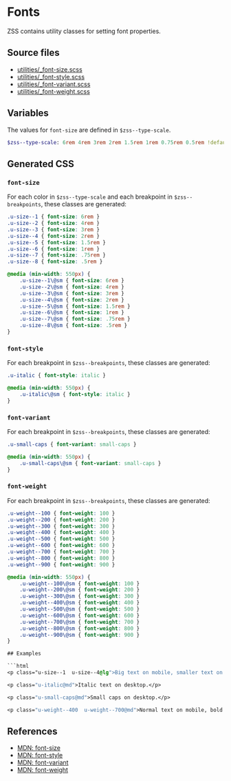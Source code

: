 # Fonts

ZSS contains utility classes for setting font properties.

## Source files

- [utilities/_font-size.scss](../../src/utilities/_font-size.scss)
- [utilities/_font-style.scss](../../src/utilities/_font-style.scss)
- [utilities/_font-variant.scss](../../src/utilities/_font-variant.scss)
- [utilities/_font-weight.scss](../../src/utilities/_font-weight.scss)

## Variables

The values for `font-size` are defined in `$zss--type-scale`.

```sass
$zss--type-scale: 6rem 4rem 3rem 2rem 1.5rem 1rem 0.75rem 0.5rem !default;
```

## Generated CSS

### `font-size`

For each color in `$zss--type-scale` and each breakpoint  in `$zss--breakpoints`, these classes are generated:

```css
.u-size--1 { font-size: 6rem }
.u-size--2 { font-size: 4rem }
.u-size--3 { font-size: 3rem }
.u-size--4 { font-size: 2rem }
.u-size--5 { font-size: 1.5rem }
.u-size--6 { font-size: 1rem }
.u-size--7 { font-size: .75rem }
.u-size--8 { font-size: .5rem }

@media (min-width: 550px) {
    .u-size--1\@sm { font-size: 6rem }
    .u-size--2\@sm { font-size: 4rem }
    .u-size--3\@sm { font-size: 3rem }
    .u-size--4\@sm { font-size: 2rem }
    .u-size--5\@sm { font-size: 1.5rem }
    .u-size--6\@sm { font-size: 1rem }
    .u-size--7\@sm { font-size: .75rem }
    .u-size--8\@sm { font-size: .5rem }
}
```

### `font-style`

For each breakpoint in `$zss--breakpoints`, these classes are generated:

```css
.u-italic { font-style: italic }

@media (min-width: 550px) {
    .u-italic\@sm { font-style: italic }
}
```

### `font-variant`

For each breakpoint in `$zss--breakpoints`, these classes are generated:

```css
.u-small-caps { font-variant: small-caps }

@media (min-width: 550px) {
    .u-small-caps\@sm { font-variant: small-caps }
}
```

### `font-weight`

For each breakpoint in `$zss--breakpoints`, these classes are generated:

```css
.u-weight--100 { font-weight: 100 }
.u-weight--200 { font-weight: 200 }
.u-weight--300 { font-weight: 300 }
.u-weight--400 { font-weight: 400 }
.u-weight--500 { font-weight: 500 }
.u-weight--600 { font-weight: 600 }
.u-weight--700 { font-weight: 700 }
.u-weight--800 { font-weight: 800 }
.u-weight--900 { font-weight: 900 }

@media (min-width: 550px) {
    .u-weight--100\@sm { font-weight: 100 }
    .u-weight--200\@sm { font-weight: 200 }
    .u-weight--300\@sm { font-weight: 300 }
    .u-weight--400\@sm { font-weight: 400 }
    .u-weight--500\@sm { font-weight: 500 }
    .u-weight--600\@sm { font-weight: 600 }
    .u-weight--700\@sm { font-weight: 700 }
    .u-weight--800\@sm { font-weight: 800 }
    .u-weight--900\@sm { font-weight: 900 }
}

## Examples

```html
<p class="u-size--1  u-size--4@lg">Big text on mobile, smaller text on desktop.</p>

<p class="u-italic@md">Italic text on desktop.</p>

<p class="u-small-caps@md">Small caps on desktop.</p>

<p class="u-weight--400  u-weight--700@md">Normal text on mobile, bold text on desktop.</p>
```

## References

- [MDN: font-size](https://developer.mozilla.org/en/docs/Web/CSS/font-size)
- [MDN: font-style](https://developer.mozilla.org/en/docs/Web/CSS/font-style)
- [MDN: font-variant](https://developer.mozilla.org/en/docs/Web/CSS/font-variant)
- [MDN: font-weight](https://developer.mozilla.org/en/docs/Web/CSS/font-weight)
